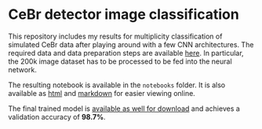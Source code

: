 # CeBr detector image classification

This repository includes my results for multiplicity classification of simulated CeBr data after playing around with a few CNN architectures.
The required data and data preparation steps are available [here](https://github.com/geirtul/event_classification_example).
In particular, the 200k image dataset has to be processed to be fed into the neural network.

The resulting notebook is available in the `notebooks` folder. It is also available as [html](notebooks/CeBr_CNN.html) and [markdown](notebooks/CeBr_CNN.md) for easier viewing online.

The final trained model is [available as well for download](notebooks/weights_best.hdf5) and achieves a validation accuracy of **98.7%**.
